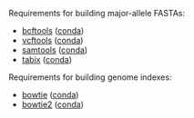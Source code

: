 Requirements for building major-allele FASTAs:

* [bcftools](https://samtools.github.io/bcftools/) ([conda](https://anaconda.org/bioconda/bcftools))
* [vcftools](https://vcftools.github.io/perl_module.html) ([conda](https://anaconda.org/bioconda/vcftools))
* [samtools](https://samtools.github.io) ([conda](https://anaconda.org/bioconda/samtools))
* [tabix](http://www.htslib.org/doc/tabix.html) ([conda](https://anaconda.org/bioconda/tabix))

Requirements for building genome indexes:

* [bowtie](http://bowtie-bio.sourceforge.net) ([conda](https://anaconda.org/bioconda/bowtie))
* [bowtie2](http://bowtie-bio.sourceforge.net/bowtie2) ([conda](https://anaconda.org/bioconda/bowtie2))
